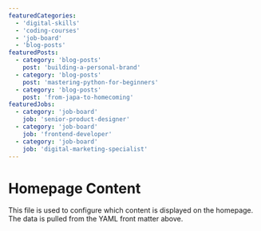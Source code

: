 ```yaml
---
featuredCategories:
  - 'digital-skills'
  - 'coding-courses'
  - 'job-board'
  - 'blog-posts'
featuredPosts:
  - category: 'blog-posts'
    post: 'building-a-personal-brand'
  - category: 'blog-posts'
    post: 'mastering-python-for-beginners'
  - category: 'blog-posts'
    post: 'from-japa-to-homecoming'
featuredJobs:
  - category: 'job-board'
    job: 'senior-product-designer'
  - category: 'job-board'
    job: 'frontend-developer'
  - category: 'job-board'
    job: 'digital-marketing-specialist'
---
```


# Homepage Content

This file is used to configure which content is displayed on the homepage. The data is pulled from the YAML front matter above.
